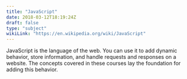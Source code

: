 ```yaml
---
title: "JavaScript"
date: 2018-03-12T18:19:24Z
draft: false
type: "subject"
wikiLink: "https://en.wikipedia.org/wiki/JavaScript"
---
```


JavaScript is the language of the web. 
You can use it to add dynamic behavior, store information, and handle requests and responses on a website. 
The concepts covered in these courses lay the foundation for adding this behavior.